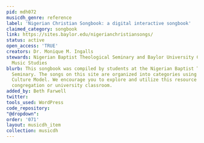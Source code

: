 ```yaml
---
pid: mdh072
musicdh_genre: reference
label: 'Nigerian Christian Songbook: a digital interactive songbook'
claimed_category: songbook
link: https://sites.baylor.edu/nigerianchristiansongs/
status: active
open_access: 'TRUE'
creators: Dr. Monique M. Ingalls
stewards: Nigerian Baptist Theological Seminary and Baylor University Center for Christian
  Music Studies
blurb: This songbook was compiled by students at the Nigerian Baptist Theological
  Seminary. The songs on this site are organized into categories using the Titon Music
  Culture Model. We encourage you to explore and utilize this resource within your
  congregation or university classroom.
added_by: Beth Farwell
twitter: 
tools_used: WordPress
code_repository: 
"@dropdown": 
order: '071'
layout: musicdh_item
collection: musicdh
---
```


